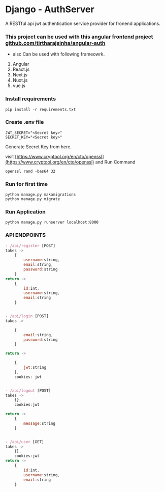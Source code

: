 # Django - AuthServer

A RESTful api jwt authentication service provider for fronend applications.

### This project can be used with this angular frontend project [github.com/tirtharajsinha/angular-auth](https://github.com/tirtharajsinha/angular-auth)

- also Can be used with following frameowrk.

1. Angular
2. React.js
3. Next.js
4. Nuxt.js
5. vue.js

### Install requirements

```
pip install -r requirements.txt
```

### Create .env file

```
JWT_SECRET="<Secret key>"
SECRET_KEY="<Secret key>"
```

Generate Secret Key from here.

visit [https://www.cryptool.org/en/cto/openssl](https://www.cryptool.org/en/cto/openssl) and Run Command

```
openssl rand -bas64 32
```

### Run for first time

```
python manage.py makamigrations
python manage.py migrate
```

### Run Application

```
python manage.py runserver localhost:8000
```

### API ENDPOINTS

```js
- /api/register [POST]
takes ->
    {
        username:string,
        email:string,
        password:string
    }
return ->
    {
        id:int,
        username:string,
        email:string
    }


- /api/login [POST]
takes ->

    {
        email:string,
        password:string
    }

return ->

    {
        jwt:string
    },
    cookies: jwt


- /api/logout [POST]
takes ->
    {},
    cookies:jwt

return ->
    {
        message:string
    }


- /api/user [GET]
takes ->
    {},
    cookies:jwt
return ->
    {
        id:int,
        username:string,
        email:string
    }
```
